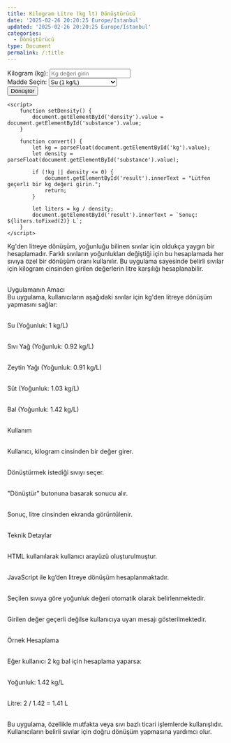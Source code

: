```yaml
---
title: Kilogram Litre (kg lt) Dönüştürücü
date: '2025-02-26 20:20:25 Europe/Istanbul'
updated: '2025-02-26 20:20:25 Europe/Istanbul'
categories:
  - Dönüştürücü
type: Document
permalink: /:title
---
```

<label for="kg">Kilogram (kg):</label>
    <input type="number" id="kg" placeholder="Kg değeri girin">
    <br>
    <label for="substance">Madde Seçin:</label>
    <select id="substance" onchange="setDensity()">
        <option value="1">Su (1 kg/L)</option>
        <option value="0.92">Sıvı Yağ (0.92 kg/L)</option>
        <option value="0.91">Zeytin Yağı (0.91 kg/L)</option>
        <option value="1.03">Süt (1.03 kg/L)</option>
        <option value="1.42">Bal (1.42 kg/L)</option>
    </select>
    <br>
    <button onclick="convert()">Dönüştür</button>
    <p id="result"></p>
    
    <script>
        function setDensity() {
            document.getElementById('density').value = document.getElementById('substance').value;
        }
        
        function convert() {
            let kg = parseFloat(document.getElementById('kg').value);
            let density = parseFloat(document.getElementById('substance').value);
            
            if (!kg || density <= 0) {
                document.getElementById('result').innerText = "Lütfen geçerli bir kg değeri girin.";
                return;
            }
            
            let liters = kg / density;
            document.getElementById('result').innerText = `Sonuç: ${liters.toFixed(2)} L`;
        }
    </script>
Kg'den litreye dönüşüm, yoğunluğu bilinen sıvılar için oldukça yaygın bir hesaplamadır. Farklı sıvıların yoğunlukları değiştiği için bu hesaplamada her sıvıya özel bir dönüşüm oranı kullanılır. Bu uygulama sayesinde belirli sıvılar için kilogram cinsinden girilen değerlerin litre karşılığı hesaplanabilir.<br/><br/>

Uygulamanın Amacı<br/>
Bu uygulama, kullanıcıların aşağıdaki sıvılar için kg'den litreye dönüşüm yapmasını sağlar:<br/><br/>

Su (Yoğunluk: 1 kg/L)<br/><br/>

Sıvı Yağ (Yoğunluk: 0.92 kg/L)<br/><br/>

Zeytin Yağı (Yoğunluk: 0.91 kg/L)<br/><br/>

Süt (Yoğunluk: 1.03 kg/L)<br/><br/>

Bal (Yoğunluk: 1.42 kg/L)<br/><br/>

Kullanım<br/><br/>

Kullanıcı, kilogram cinsinden bir değer girer.<br/><br/>

Dönüştürmek istediği sıvıyı seçer.<br/><br/>

"Dönüştür" butonuna basarak sonucu alır.<br/><br/>

Sonuç, litre cinsinden ekranda görüntülenir.<br/><br/>

Teknik Detaylar<br/><br/>

HTML kullanılarak kullanıcı arayüzü oluşturulmuştur.<br/><br/>

JavaScript ile kg’den litreye dönüşüm hesaplanmaktadır.<br/><br/>

Seçilen sıvıya göre yoğunluk değeri otomatik olarak belirlenmektedir.<br/><br/>

Girilen değer geçerli değilse kullanıcıya uyarı mesajı gösterilmektedir.<br/><br/>

Örnek Hesaplama<br/><br/>

Eğer kullanıcı 2 kg bal için hesaplama yaparsa:<br/><br/>

Yoğunluk: 1.42 kg/L<br/><br/>

Litre: 2 / 1.42 = 1.41 L<br/><br/>

Bu uygulama, özellikle mutfakta veya sıvı bazlı ticari işlemlerde kullanışlıdır. Kullanıcıların belirli sıvılar için doğru dönüşüm yapmasına yardımcı olur.
